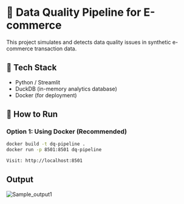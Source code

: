 # 🧹 Data Quality Pipeline for E-commerce

This project simulates and detects data quality issues in synthetic e-commerce transaction data.

## 🔧 Tech Stack
- Python / Streamlit
- DuckDB (in-memory analytics database)
- Docker (for deployment)

## 🚀 How to Run

### Option 1: Using Docker (Recommended)

```bash
docker build -t dq-pipeline .
docker run -p 8501:8501 dq-pipeline

Visit: http://localhost:8501
```

## Output
![Sample_output1](https://github.com/user-attachments/assets/0be40aad-684c-463d-9854-578486c4e07a)
